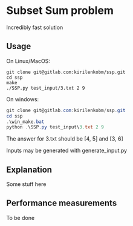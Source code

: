 # Subset Sum problem

Incredibly fast solution

## Usage

On Linux/MacOS:

```shell
git clone git@gitlab.com:kirilenkobm/ssp.git
cd ssp
make
./SSP.py test_input/3.txt 2 9
```

On windows:

```powershell
git clone git@gitlab.com:kirilenkobm/ssp.git
cd ssp
.\win_make.bat
python .\SSP.py test_input\3.txt 2 9
```

The answer for 3.txt should be [4, 5] and [3, 6]

Inputs may be generated with generate_input.py

## Explanation

Some stuff here

## Performance measurements

To be done
